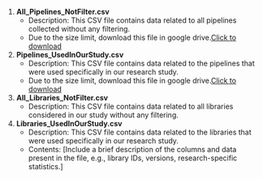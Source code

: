 1. **All_Pipelines_NotFilter.csv**
   - Description: This CSV file contains data related to all pipelines collected without any filtering.
   - Due to the size limit, download this file in google drive.[Click to download](https://drive.google.com/drive/folders/1oQNFGIdADov5HYrEFIhRJwuFw9h6rk93?usp=drive_link)
2. **Pipelines_UsedInOurStudy.csv**
   - Description: This CSV file contains data related to the pipelines that were used specifically in our research study.
   - Due to the size limit, download this file in google drive.[Click to download](https://drive.google.com/drive/folders/1oQNFGIdADov5HYrEFIhRJwuFw9h6rk93?usp=drive_link)
3. **All_Libraries_NotFilter.csv**
   - Description: This CSV file contains data related to all libraries considered in our study without any filtering.
4. **Libraries_UsedInOurStudy.csv**
   - Description: This CSV file contains data related to the libraries that were used specifically in our research study.
   - Contents: [Include a brief description of the columns and data present in the file, e.g., library IDs, versions, research-specific statistics.]